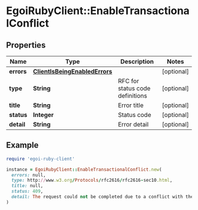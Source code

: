 # EgoiRubyClient::EnableTransactionalConflict

## Properties

| Name | Type | Description | Notes |
| ---- | ---- | ----------- | ----- |
| **errors** | [**ClientIsBeingEnabledErrors**](ClientIsBeingEnabledErrors.md) |  | [optional] |
| **type** | **String** | RFC for status code definitions | [optional] |
| **title** | **String** | Error title | [optional] |
| **status** | **Integer** | Status code | [optional] |
| **detail** | **String** | Error detail | [optional] |

## Example

```ruby
require 'egoi-ruby-client'

instance = EgoiRubyClient::EnableTransactionalConflict.new(
  errors: null,
  type: http://www.w3.org/Protocols/rfc2616/rfc2616-sec10.html,
  title: null,
  status: 409,
  detail: The request could not be completed due to a conflict with the current state of the target resource
)
```

